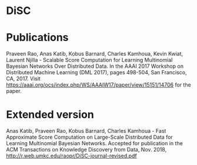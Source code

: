 # DiSC

# Publications
Praveen Rao, Anas Katib, Kobus Barnard, Charles Kamhoua, Kevin Kwiat, Laurent Njilla - Scalable Score Computation for Learning Multinomial Bayesian Networks Over Distributed Data. In the AAAI 2017 Workshop on Distributed Machine Learning (DML 2017), pages 498-504, San Francisco, CA, 2017. Visit https://aaai.org/ocs/index.php/WS/AAAIW17/paper/view/15151/14706 for the paper.

# Extended version
Anas Katib, Praveen Rao, Kobus Barnard, Charles Kamhoua - Fast Approximate Score Computation on Large-Scale Distributed Data for Learning Multinomial Bayesian Networks. Accepted for publication in the ACM Transactions on Knowledge Discovery from Data, Nov. 2018, http://r.web.umkc.edu/raopr/DiSC-journal-revised.pdf
